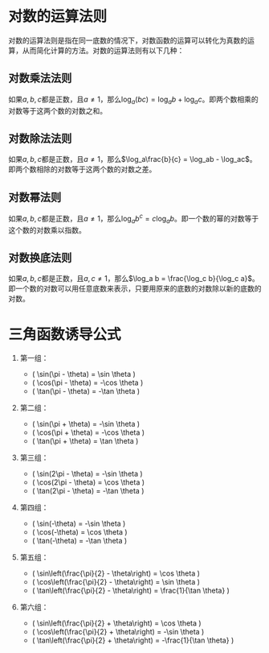 # 对数的运算法则

对数的运算法则是指在同一底数的情况下，对数函数的运算可以转化为真数的运算，从而简化计算的方法。对数的运算法则有以下几种：

## 对数乘法法则

如果$a, b, c$都是正数，且$a \neq 1$，那么$\log_a(bc) = \log_ab + \log_ac$。即两个数相乘的对数等于这两个数的对数之和。

## 对数除法法则

如果$a, b, c$都是正数，且$a \neq 1$，那么$\log_a\frac{b}{c} = \log_ab - \log_ac$。即两个数相除的对数等于这两个数的对数之差。

## 对数幂法则

如果$a, b, c$都是正数，且$a \neq 1$，那么$\log_a b^c = c \log_ab$。即一个数的幂的对数等于这个数的对数乘以指数。

## 对数换底法则

如果$a, b, c$都是正数，且$a, c \neq 1$，那么$\log_a b = \frac{\log_c b}{\log_c a}$。即一个数的对数可以用任意底数来表示，只要用原来的底数的对数除以新的底数的对数。

# 三角函数诱导公式



1. 第一组：
   - \( \sin(\pi - \theta) = \sin \theta \)
   - \( \cos(\pi - \theta) = -\cos \theta \)
   - \( \tan(\pi - \theta) = -\tan \theta \)

2. 第二组：
   - \( \sin(\pi + \theta) = -\sin \theta \)
   - \( \cos(\pi + \theta) = -\cos \theta \)
   - \( \tan(\pi + \theta) = \tan \theta \)

3. 第三组：
   - \( \sin(2\pi - \theta) = -\sin \theta \)
   - \( \cos(2\pi - \theta) = \cos \theta \)
   - \( \tan(2\pi - \theta) = -\tan \theta \)

4. 第四组：
   - \( \sin(-\theta) = -\sin \theta \)
   - \( \cos(-\theta) = \cos \theta \)
   - \( \tan(-\theta) = -\tan \theta \)

5. 第五组：
   - \( \sin\left(\frac{\pi}{2} - \theta\right) = \cos \theta \)
   - \( \cos\left(\frac{\pi}{2} - \theta\right) = \sin \theta \)
   - \( \tan\left(\frac{\pi}{2} - \theta\right) = \frac{1}{\tan \theta} \)

6. 第六组：
   - \( \sin\left(\frac{\pi}{2} + \theta\right) = \cos \theta \)
   - \( \cos\left(\frac{\pi}{2} + \theta\right) = -\sin \theta \)
   - \( \tan\left(\frac{\pi}{2} + \theta\right) = -\frac{1}{\tan \theta} \)